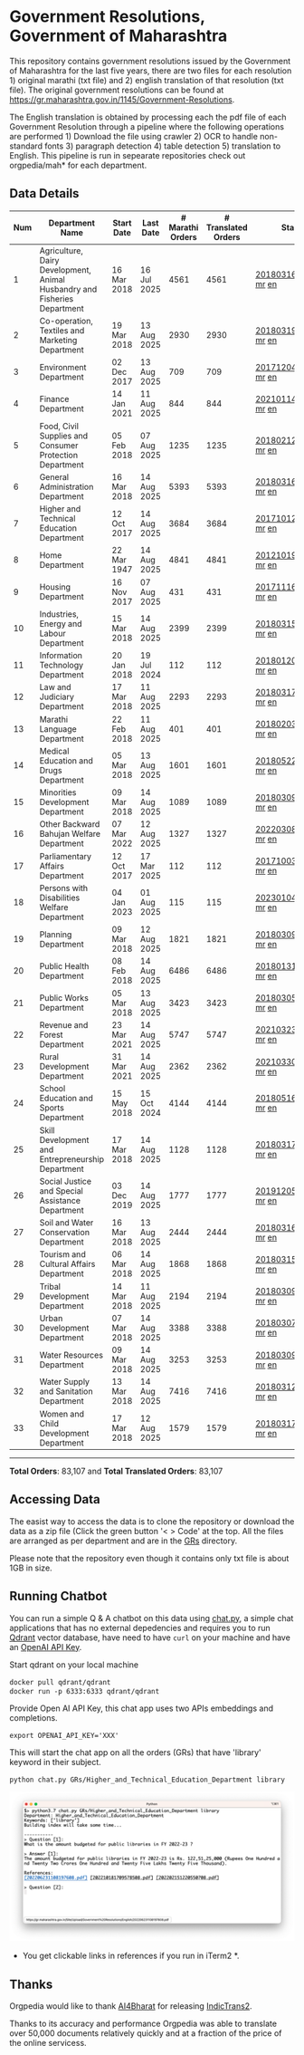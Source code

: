 # Government Resolutions, Government of Maharashtra

This repository contains government resolutions issued by the Government of Maharashtra for the last five years, there are two files for each resolution 1) original marathi (txt file) and 2) english translation of that resolution (txt file). The original government resolutions can be found at https://gr.maharashtra.gov.in/1145/Government-Resolutions.

The English translation is obtained by processing each the pdf file of each Government Resolution through a pipeline where the following operations are performed 1) Download the file using crawler 2) OCR to handle non-standard fonts 3) paragraph detection 4) table  detection 5) translation to English. This pipeline is run in sepearate repositories check out orgpedia/mah* for each department.


## Data Details

| Num | Department Name | Start Date | Last Date | # Marathi Orders | # Translated Orders | Starting Order | Last Order |
| --- | --------------- | ---------- | --------- | ---------------- | ------------------- | -------------- | ---------- |
| 1 | Agriculture, Dairy Development, Animal Husbandry and Fisheries Department | 16 Mar 2018 | 16 Jul 2025 | 4561 | 4561 | [201803161624182101.pdf](https://gr.maharashtra.gov.in/Site/Upload/Government%20Resolutions/English/201803161624182101.pdf) [mr](GRs/Agriculture,_Dairy_Development,_Animal_Husbandry_and_Fisheries_Department/201803161624182101.pdf.mr.txt) [en](GRs/Agriculture,_Dairy_Development,_Animal_Husbandry_and_Fisheries_Department/201803161624182101.pdf.en.txt) | [202507161646542501.pdf](https://gr.maharashtra.gov.in/Site/Upload/Government%20Resolutions/English/202507161646542501.pdf) [mr](GRs/Agriculture,_Dairy_Development,_Animal_Husbandry_and_Fisheries_Department/202507161646542501.pdf.mr.txt) [en](GRs/Agriculture,_Dairy_Development,_Animal_Husbandry_and_Fisheries_Department/202507161646542501.pdf.en.txt) |
| 2 | Co-operation, Textiles and Marketing Department | 19 Mar 2018 | 13 Aug 2025 | 2930 | 2930 | [201803191257576702.pdf](https://gr.maharashtra.gov.in/Site/Upload/Government%20Resolutions/English/201803191257576702.pdf) [mr](GRs/Co-operation,_Textiles_and_Marketing_Department/201803191257576702.pdf.mr.txt) [en](GRs/Co-operation,_Textiles_and_Marketing_Department/201803191257576702.pdf.en.txt) | [202508131544447102.pdf](https://gr.maharashtra.gov.in/Site/Upload/Government%20Resolutions/English/202508131544447102.pdf) [mr](GRs/Co-operation,_Textiles_and_Marketing_Department/202508131544447102.pdf.mr.txt) [en](GRs/Co-operation,_Textiles_and_Marketing_Department/202508131544447102.pdf.en.txt) |
| 3 | Environment Department | 02 Dec 2017 | 13 Aug 2025 | 709 | 709 | [201712041147216904.pdf](https://gr.maharashtra.gov.in/Site/Upload/Government%20Resolutions/English/201712041147216904.pdf) [mr](GRs/Environment_Department/201712041147216904.pdf.mr.txt) [en](GRs/Environment_Department/201712041147216904.pdf.en.txt) | [202508131556341604.pdf](https://gr.maharashtra.gov.in/Site/Upload/Government%20Resolutions/English/202508131556341604.pdf) [mr](GRs/Environment_Department/202508131556341604.pdf.mr.txt) [en](GRs/Environment_Department/202508131556341604.pdf.en.txt) |
| 4 | Finance Department | 14 Jan 2021 | 11 Aug 2025 | 844 | 844 | [202101141237329905.pdf](https://gr.maharashtra.gov.in/Site/Upload/Government%20Resolutions/English/202101141237329905.pdf) [mr](GRs/Finance_Department/202101141237329905.pdf.mr.txt) [en](GRs/Finance_Department/202101141237329905.pdf.en.txt) | [202508111545170605.pdf](https://gr.maharashtra.gov.in/Site/Upload/Government%20Resolutions/English/202508111545170605.pdf) [mr](GRs/Finance_Department/202508111545170605.pdf.mr.txt) [en](GRs/Finance_Department/202508111545170605.pdf.en.txt) |
| 5 | Food, Civil Supplies and Consumer Protection Department | 05 Feb 2018 | 07 Aug 2025 | 1235 | 1235 | [201802121244545806.pdf](https://gr.maharashtra.gov.in/Site/Upload/Government%20Resolutions/English/201802121244545806.pdf) [mr](GRs/Food,_Civil_Supplies_and_Consumer_Protection_Department/201802121244545806.pdf.mr.txt) [en](GRs/Food,_Civil_Supplies_and_Consumer_Protection_Department/201802121244545806.pdf.en.txt) | [202508071828031306.pdf](https://gr.maharashtra.gov.in/Site/Upload/Government%20Resolutions/English/202508071828031306.pdf) [mr](GRs/Food,_Civil_Supplies_and_Consumer_Protection_Department/202508071828031306.pdf.mr.txt) [en](GRs/Food,_Civil_Supplies_and_Consumer_Protection_Department/202508071828031306.pdf.en.txt) |
| 6 | General Administration Department | 16 Mar 2018 | 14 Aug 2025 | 5393 | 5393 | [201803161224022707.pdf](https://gr.maharashtra.gov.in/Site/Upload/Government%20Resolutions/English/201803161224022707.pdf) [mr](GRs/General_Administration_Department/201803161224022707.pdf.mr.txt) [en](GRs/General_Administration_Department/201803161224022707.pdf.en.txt) | [202508141656050707.pdf](https://gr.maharashtra.gov.in/Site/Upload/Government%20Resolutions/English/202508141656050707.pdf) [mr](GRs/General_Administration_Department/202508141656050707.pdf.mr.txt) [en](GRs/General_Administration_Department/202508141656050707.pdf.en.txt) |
| 7 | Higher and Technical Education Department | 12 Oct 2017 | 14 Aug 2025 | 3684 | 3684 | [201710121514029708.pdf](https://gr.maharashtra.gov.in/Site/Upload/Government%20Resolutions/English/201710121514029708.pdf) [mr](GRs/Higher_and_Technical_Education_Department/201710121514029708.pdf.mr.txt) [en](GRs/Higher_and_Technical_Education_Department/201710121514029708.pdf.en.txt) | [202508141849334908.pdf](https://gr.maharashtra.gov.in/Site/Upload/Government%20Resolutions/English/202508141849334908.pdf) [mr](GRs/Higher_and_Technical_Education_Department/202508141849334908.pdf.mr.txt) [en](GRs/Higher_and_Technical_Education_Department/202508141849334908.pdf.en.txt) |
| 8 | Home Department | 22 Mar 1947 | 14 Aug 2025 | 4841 | 4841 | [201210191648552129.pdf](https://gr.maharashtra.gov.in/Site/Upload/Government%20Resolutions/English/201210191648552129.pdf) [mr](GRs/Home_Department/201210191648552129.pdf.mr.txt) [en](GRs/Home_Department/201210191648552129.pdf.en.txt) | [202508141853534929.pdf](https://gr.maharashtra.gov.in/Site/Upload/Government%20Resolutions/English/202508141853534929.pdf) [mr](GRs/Home_Department/202508141853534929.pdf.mr.txt) [en](GRs/Home_Department/202508141853534929.pdf.en.txt) |
| 9 | Housing Department | 16 Nov 2017 | 07 Aug 2025 | 431 | 431 | [201711161447076609.pdf](https://gr.maharashtra.gov.in/Site/Upload/Government%20Resolutions/English/201711161447076609.pdf) [mr](GRs/Housing_Department/201711161447076609.pdf.mr.txt) [en](GRs/Housing_Department/201711161447076609.pdf.en.txt) | [202508071639095709.pdf](https://gr.maharashtra.gov.in/Site/Upload/Government%20Resolutions/English/202508071639095709.pdf) [mr](GRs/Housing_Department/202508071639095709.pdf.mr.txt) [en](GRs/Housing_Department/202508071639095709.pdf.en.txt) |
| 10 | Industries, Energy and Labour Department | 15 Mar 2018 | 14 Aug 2025 | 2399 | 2399 | [201803151204055010.pdf](https://gr.maharashtra.gov.in/Site/Upload/Government%20Resolutions/English/201803151204055010.pdf) [mr](GRs/Industries,_Energy_and_Labour_Department/201803151204055010.pdf.mr.txt) [en](GRs/Industries,_Energy_and_Labour_Department/201803151204055010.pdf.en.txt) | [202508141802279010.pdf](https://gr.maharashtra.gov.in/Site/Upload/Government%20Resolutions/English/202508141802279010.pdf) [mr](GRs/Industries,_Energy_and_Labour_Department/202508141802279010.pdf.mr.txt) [en](GRs/Industries,_Energy_and_Labour_Department/202508141802279010.pdf.en.txt) |
| 11 | Information Technology Department | 20 Jan 2018 | 19 Jul 2024 | 112 | 112 | [201801201843024511.pdf](https://gr.maharashtra.gov.in/Site/Upload/Government%20Resolutions/English/201801201843024511.pdf) [mr](GRs/Information_Technology_Department/201801201843024511.pdf.mr.txt) [en](GRs/Information_Technology_Department/201801201843024511.pdf.en.txt) | [202407191742379111.pdf](https://gr.maharashtra.gov.in/Site/Upload/Government%20Resolutions/English/202407191742379111.pdf) [mr](GRs/Information_Technology_Department/202407191742379111.pdf.mr.txt) [en](GRs/Information_Technology_Department/202407191742379111.pdf.en.txt) |
| 12 | Law and Judiciary Department | 17 Mar 2018 | 11 Aug 2025 | 2293 | 2293 | [201803171129290212.pdf](https://gr.maharashtra.gov.in/Site/Upload/Government%20Resolutions/English/201803171129290212.pdf) [mr](GRs/Law_and_Judiciary_Department/201803171129290212.pdf.mr.txt) [en](GRs/Law_and_Judiciary_Department/201803171129290212.pdf.en.txt) | [202508111452236912.pdf](https://gr.maharashtra.gov.in/Site/Upload/Government%20Resolutions/English/202508111452236912.pdf) [mr](GRs/Law_and_Judiciary_Department/202508111452236912.pdf.mr.txt) [en](GRs/Law_and_Judiciary_Department/202508111452236912.pdf.en.txt) |
| 13 | Marathi Language Department | 22 Feb 2018 | 11 Aug 2025 | 401 | 401 | [201802031549154233.pdf](https://gr.maharashtra.gov.in/Site/Upload/Government%20Resolutions/English/201802031549154233.pdf) [mr](GRs/Marathi_Language_Department/201802031549154233.pdf.mr.txt) [en](GRs/Marathi_Language_Department/201802031549154233.pdf.en.txt) | [202508111511007133.pdf](https://gr.maharashtra.gov.in/Site/Upload/Government%20Resolutions/English/202508111511007133.pdf) [mr](GRs/Marathi_Language_Department/202508111511007133.pdf.mr.txt) [en](GRs/Marathi_Language_Department/202508111511007133.pdf.en.txt) |
| 14 | Medical Education and Drugs Department | 05 Mar 2018 | 13 Aug 2025 | 1601 | 1601 | [201805221424292513.pdf](https://gr.maharashtra.gov.in/Site/Upload/Government%20Resolutions/English/201805221424292513.pdf) [mr](GRs/Medical_Education_and_Drugs_Department/201805221424292513.pdf.mr.txt) [en](GRs/Medical_Education_and_Drugs_Department/201805221424292513.pdf.en.txt) | [202508131613312713.pdf](https://gr.maharashtra.gov.in/Site/Upload/Government%20Resolutions/English/202508131613312713.pdf) [mr](GRs/Medical_Education_and_Drugs_Department/202508131613312713.pdf.mr.txt) [en](GRs/Medical_Education_and_Drugs_Department/202508131613312713.pdf.en.txt) |
| 15 | Minorities Development Department | 09 Mar 2018 | 14 Aug 2025 | 1089 | 1089 | [201803091218355314.pdf](https://gr.maharashtra.gov.in/Site/Upload/Government%20Resolutions/English/201803091218355314.pdf) [mr](GRs/Minorities_Development_Department/201803091218355314.pdf.mr.txt) [en](GRs/Minorities_Development_Department/201803091218355314.pdf.en.txt) | [202508141219504214.pdf](https://gr.maharashtra.gov.in/Site/Upload/Government%20Resolutions/English/202508141219504214.pdf) [mr](GRs/Minorities_Development_Department/202508141219504214.pdf.mr.txt) [en](GRs/Minorities_Development_Department/202508141219504214.pdf.en.txt) |
| 16 | Other Backward Bahujan Welfare Department | 07 Mar 2022 | 12 Aug 2025 | 1327 | 1327 | [202203081752439334.pdf](https://gr.maharashtra.gov.in/Site/Upload/Government%20Resolutions/English/202203081752439334.pdf) [mr](GRs/Other_Backward_Bahujan_Welfare_Department/202203081752439334.pdf.mr.txt) [en](GRs/Other_Backward_Bahujan_Welfare_Department/202203081752439334.pdf.en.txt) | [202508121432441134.pdf](https://gr.maharashtra.gov.in/Site/Upload/Government%20Resolutions/English/202508121432441134.pdf) [mr](GRs/Other_Backward_Bahujan_Welfare_Department/202508121432441134.pdf.mr.txt) [en](GRs/Other_Backward_Bahujan_Welfare_Department/202508121432441134.pdf.en.txt) |
| 17 | Parliamentary Affairs Department | 12 Oct 2017 | 17 Mar 2025 | 112 | 112 | [201710031642378615.pdf](https://gr.maharashtra.gov.in/Site/Upload/Government%20Resolutions/English/201710031642378615.pdf) [mr](GRs/Parliamentary_Affairs_Department/201710031642378615.pdf.mr.txt) [en](GRs/Parliamentary_Affairs_Department/201710031642378615.pdf.en.txt) | [202503171104518215.pdf](https://gr.maharashtra.gov.in/Site/Upload/Government%20Resolutions/English/202503171104518215.pdf) [mr](GRs/Parliamentary_Affairs_Department/202503171104518215.pdf.mr.txt) [en](GRs/Parliamentary_Affairs_Department/202503171104518215.pdf.en.txt) |
| 18 | Persons with Disabilities Welfare Department | 04 Jan 2023 | 01 Aug 2025 | 115 | 115 | [202301041906309635.pdf](https://gr.maharashtra.gov.in/Site/Upload/Government%20Resolutions/English/202301041906309635.pdf) [mr](GRs/Persons_with_Disabilities_Welfare_Department/202301041906309635.pdf.mr.txt) [en](GRs/Persons_with_Disabilities_Welfare_Department/202301041906309635.pdf.en.txt) | [202508011553078435.pdf](https://gr.maharashtra.gov.in/Site/Upload/Government%20Resolutions/English/202508011553078435.pdf) [mr](GRs/Persons_with_Disabilities_Welfare_Department/202508011553078435.pdf.mr.txt) [en](GRs/Persons_with_Disabilities_Welfare_Department/202508011553078435.pdf.en.txt) |
| 19 | Planning Department | 09 Mar 2018 | 12 Aug 2025 | 1821 | 1821 | [201803091441032716.pdf](https://gr.maharashtra.gov.in/Site/Upload/Government%20Resolutions/English/201803091441032716.pdf) [mr](GRs/Planning_Department/201803091441032716.pdf.mr.txt) [en](GRs/Planning_Department/201803091441032716.pdf.en.txt) | [202508121707174416.pdf](https://gr.maharashtra.gov.in/Site/Upload/Government%20Resolutions/English/202508121707174416.pdf) [mr](GRs/Planning_Department/202508121707174416.pdf.mr.txt) [en](GRs/Planning_Department/202508121707174416.pdf.en.txt) |
| 20 | Public Health Department | 08 Feb 2018 | 14 Aug 2025 | 6486 | 6486 | [201801311722275417.pdf](https://gr.maharashtra.gov.in/Site/Upload/Government%20Resolutions/English/201801311722275417.pdf) [mr](GRs/Public_Health_Department/201801311722275417.pdf.mr.txt) [en](GRs/Public_Health_Department/201801311722275417.pdf.en.txt) | [202508141636541817.pdf](https://gr.maharashtra.gov.in/Site/Upload/Government%20Resolutions/English/202508141636541817.pdf) [mr](GRs/Public_Health_Department/202508141636541817.pdf.mr.txt) [en](GRs/Public_Health_Department/202508141636541817.pdf.en.txt) |
| 21 | Public Works Department | 05 Mar 2018 | 13 Aug 2025 | 3423 | 3423 | [201803051515468118.pdf](https://gr.maharashtra.gov.in/Site/Upload/Government%20Resolutions/English/201803051515468118.pdf) [mr](GRs/Public_Works_Department/201803051515468118.pdf.mr.txt) [en](GRs/Public_Works_Department/201803051515468118.pdf.en.txt) | [202508131634202218.pdf](https://gr.maharashtra.gov.in/Site/Upload/Government%20Resolutions/English/202508131634202218.pdf) [mr](GRs/Public_Works_Department/202508131634202218.pdf.mr.txt) [en](GRs/Public_Works_Department/202508131634202218.pdf.en.txt) |
| 22 | Revenue and Forest Department | 23 Mar 2021 | 14 Aug 2025 | 5747 | 5747 | [202103231328393119.pdf](https://gr.maharashtra.gov.in/Site/Upload/Government%20Resolutions/English/202103231328393119.pdf) [mr](GRs/Revenue_and_Forest_Department/202103231328393119.pdf.mr.txt) [en](GRs/Revenue_and_Forest_Department/202103231328393119.pdf.en.txt) | [202508141143037419.pdf](https://gr.maharashtra.gov.in/Site/Upload/Government%20Resolutions/English/202508141143037419.pdf) [mr](GRs/Revenue_and_Forest_Department/202508141143037419.pdf.mr.txt) [en](GRs/Revenue_and_Forest_Department/202508141143037419.pdf.en.txt) |
| 23 | Rural Development Department | 31 Mar 2021 | 14 Aug 2025 | 2362 | 2362 | [202103301021181120.pdf](https://gr.maharashtra.gov.in/Site/Upload/Government%20Resolutions/English/202103301021181120.pdf) [mr](GRs/Rural_Development_Department/202103301021181120.pdf.mr.txt) [en](GRs/Rural_Development_Department/202103301021181120.pdf.en.txt) | [202508141504520320.pdf](https://gr.maharashtra.gov.in/Site/Upload/Government%20Resolutions/English/202508141504520320.pdf) [mr](GRs/Rural_Development_Department/202508141504520320.pdf.mr.txt) [en](GRs/Rural_Development_Department/202508141504520320.pdf.en.txt) |
| 24 | School Education and Sports Department | 15 May 2018 | 15 Oct 2024 | 4144 | 4144 | [201805161114241221.pdf](https://gr.maharashtra.gov.in/Site/Upload/Government%20Resolutions/English/201805161114241221.pdf) [mr](GRs/School_Education_and_Sports_Department/201805161114241221.pdf.mr.txt) [en](GRs/School_Education_and_Sports_Department/201805161114241221.pdf.en.txt) | [202410152127537021.pdf](https://gr.maharashtra.gov.in/Site/Upload/Government%20Resolutions/English/202410152127537021.pdf) [mr](GRs/School_Education_and_Sports_Department/202410152127537021.pdf.mr.txt) [en](GRs/School_Education_and_Sports_Department/202410152127537021.pdf.en.txt) |
| 25 | Skill Development and Entrepreneurship Department | 17 Mar 2018 | 14 Aug 2025 | 1128 | 1128 | [201803171322099003.pdf](https://gr.maharashtra.gov.in/Site/Upload/Government%20Resolutions/English/201803171322099003.pdf) [mr](GRs/Skill_Development_and_Entrepreneurship_Department/201803171322099003.pdf.mr.txt) [en](GRs/Skill_Development_and_Entrepreneurship_Department/201803171322099003.pdf.en.txt) | [202508141808478503.pdf](https://gr.maharashtra.gov.in/Site/Upload/Government%20Resolutions/English/202508141808478503.pdf) [mr](GRs/Skill_Development_and_Entrepreneurship_Department/202508141808478503.pdf.mr.txt) [en](GRs/Skill_Development_and_Entrepreneurship_Department/202508141808478503.pdf.en.txt) |
| 26 | Social Justice and Special Assistance Department | 03 Dec 2019 | 14 Aug 2025 | 1777 | 1777 | [201912051107011622.pdf](https://gr.maharashtra.gov.in/Site/Upload/Government%20Resolutions/English/201912051107011622.pdf) [mr](GRs/Social_Justice_and_Special_Assistance_Department/201912051107011622.pdf.mr.txt) [en](GRs/Social_Justice_and_Special_Assistance_Department/201912051107011622.pdf.en.txt) | [202508141618495022.pdf](https://gr.maharashtra.gov.in/Site/Upload/Government%20Resolutions/English/202508141618495022.pdf) [mr](GRs/Social_Justice_and_Special_Assistance_Department/202508141618495022.pdf.mr.txt) [en](GRs/Social_Justice_and_Special_Assistance_Department/202508141618495022.pdf.en.txt) |
| 27 | Soil and Water Conservation Department | 16 Mar 2018 | 13 Aug 2025 | 2444 | 2444 | [201803161247582426.pdf](https://gr.maharashtra.gov.in/Site/Upload/Government%20Resolutions/English/201803161247582426.pdf) [mr](GRs/Soil_and_Water_Conservation_Department/201803161247582426.pdf.mr.txt) [en](GRs/Soil_and_Water_Conservation_Department/201803161247582426.pdf.en.txt) | [202508131818096526.pdf](https://gr.maharashtra.gov.in/Site/Upload/Government%20Resolutions/English/202508131818096526.pdf) [mr](GRs/Soil_and_Water_Conservation_Department/202508131818096526.pdf.mr.txt) [en](GRs/Soil_and_Water_Conservation_Department/202508131818096526.pdf.en.txt) |
| 28 | Tourism and Cultural Affairs Department | 06 Mar 2018 | 14 Aug 2025 | 1868 | 1868 | [201803151055091823.pdf](https://gr.maharashtra.gov.in/Site/Upload/Government%20Resolutions/English/201803151055091823.pdf) [mr](GRs/Tourism_and_Cultural_Affairs_Department/201803151055091823.pdf.mr.txt) [en](GRs/Tourism_and_Cultural_Affairs_Department/201803151055091823.pdf.en.txt) | [202508141729093623.pdf](https://gr.maharashtra.gov.in/Site/Upload/Government%20Resolutions/English/202508141729093623.pdf) [mr](GRs/Tourism_and_Cultural_Affairs_Department/202508141729093623.pdf.mr.txt) [en](GRs/Tourism_and_Cultural_Affairs_Department/202508141729093623.pdf.en.txt) |
| 29 | Tribal Development Department | 14 Mar 2018 | 11 Aug 2025 | 2194 | 2194 | [201803091105184924.pdf](https://gr.maharashtra.gov.in/Site/Upload/Government%20Resolutions/English/201803091105184924.pdf) [mr](GRs/Tribal_Development_Department/201803091105184924.pdf.mr.txt) [en](GRs/Tribal_Development_Department/201803091105184924.pdf.en.txt) | [202508111239519924.pdf](https://gr.maharashtra.gov.in/Site/Upload/Government%20Resolutions/English/202508111239519924.pdf) [mr](GRs/Tribal_Development_Department/202508111239519924.pdf.mr.txt) [en](GRs/Tribal_Development_Department/202508111239519924.pdf.en.txt) |
| 30 | Urban Development Department | 07 Mar 2018 | 14 Aug 2025 | 3388 | 3388 | [201803071203178325.pdf](https://gr.maharashtra.gov.in/Site/Upload/Government%20Resolutions/English/201803071203178325.pdf) [mr](GRs/Urban_Development_Department/201803071203178325.pdf.mr.txt) [en](GRs/Urban_Development_Department/201803071203178325.pdf.en.txt) | [202508141442383025.pdf](https://gr.maharashtra.gov.in/Site/Upload/Government%20Resolutions/English/202508141442383025.pdf) [mr](GRs/Urban_Development_Department/202508141442383025.pdf.mr.txt) [en](GRs/Urban_Development_Department/202508141442383025.pdf.en.txt) |
| 31 | Water Resources Department | 09 Mar 2018 | 14 Aug 2025 | 3253 | 3253 | [201803091034435527.pdf](https://gr.maharashtra.gov.in/Site/Upload/Government%20Resolutions/English/201803091034435527.pdf) [mr](GRs/Water_Resources_Department/201803091034435527.pdf.mr.txt) [en](GRs/Water_Resources_Department/201803091034435527.pdf.en.txt) | [202508141452287827.pdf](https://gr.maharashtra.gov.in/Site/Upload/Government%20Resolutions/English/202508141452287827.pdf) [mr](GRs/Water_Resources_Department/202508141452287827.pdf.mr.txt) [en](GRs/Water_Resources_Department/202508141452287827.pdf.en.txt) |
| 32 | Water Supply and Sanitation Department | 13 Mar 2018 | 14 Aug 2025 | 7416 | 7416 | [201803121414108428.pdf](https://gr.maharashtra.gov.in/Site/Upload/Government%20Resolutions/English/201803121414108428.pdf) [mr](GRs/Water_Supply_and_Sanitation_Department/201803121414108428.pdf.mr.txt) [en](GRs/Water_Supply_and_Sanitation_Department/201803121414108428.pdf.en.txt) | [202508141512226928.pdf](https://gr.maharashtra.gov.in/Site/Upload/Government%20Resolutions/English/202508141512226928.pdf) [mr](GRs/Water_Supply_and_Sanitation_Department/202508141512226928.pdf.mr.txt) [en](GRs/Water_Supply_and_Sanitation_Department/202508141512226928.pdf.en.txt) |
| 33 | Women and Child Development Department | 17 Mar 2018 | 12 Aug 2025 | 1579 | 1579 | [201803171539444330.pdf](https://gr.maharashtra.gov.in/Site/Upload/Government%20Resolutions/English/201803171539444330.pdf) [mr](GRs/Women_and_Child_Development_Department/201803171539444330.pdf.mr.txt) [en](GRs/Women_and_Child_Development_Department/201803171539444330.pdf.en.txt) | [202508121451014330.pdf](https://gr.maharashtra.gov.in/Site/Upload/Government%20Resolutions/English/202508121451014330.pdf) [mr](GRs/Women_and_Child_Development_Department/202508121451014330.pdf.mr.txt) [en](GRs/Women_and_Child_Development_Department/202508121451014330.pdf.en.txt) |
----------------------------------------------------------------------------------------------------

**Total Orders**: 83,107 and **Total Translated Orders**: 83,107
## Accessing Data

The easist way to access the data is to clone the repository or download the data as a zip file (Click the green button '< > Code' at the top. All the files are arranged as per department and are in the [GRs](GRs) directory.

Please note that the repository even though it contains only txt file is about 1GB in size.

## Running Chatbot

You can run a simple Q & A chatbot on this data using [chat.py](chat.py), a simple chat applications that has no external depedencies and requires you to run [Qdrant](https://qdrant.tech/) vector database, have need to have `curl` on your machine and have an [OpenAI API Key](https://help.openai.com/en/articles/4936850-where-do-i-find-my-secret-api-key).

Start qdrant on your local machine
```shell
docker pull qdrant/qdrant
docker run -p 6333:6333 qdrant/qdrant
```

Provide Open AI API Key, this chat app uses two APIs embeddings and completions.
```shell
export OPENAI_API_KEY='XXX'
```

This will start the chat app on all the orders (GRs) that have 'library' keyword in their subject.

```shell
python chat.py GRs/Higher_and_Technical_Education_Department library
```

![screenshot of running chat.py](screenshot.png)

* You get clickable links in references if you run in iTerm2 *.

## Thanks

Orgpedia would like to thank [AI4Bharat](https://ai4bharat.iitm.ac.in/) for releasing [IndicTrans2](https://github.com/AI4Bharat/IndicTrans2).

Thanks to its accuracy and performance Orgpedia was able to translate over 50,000 documents relatively quickly and at a fraction of the price of the online servicess.


